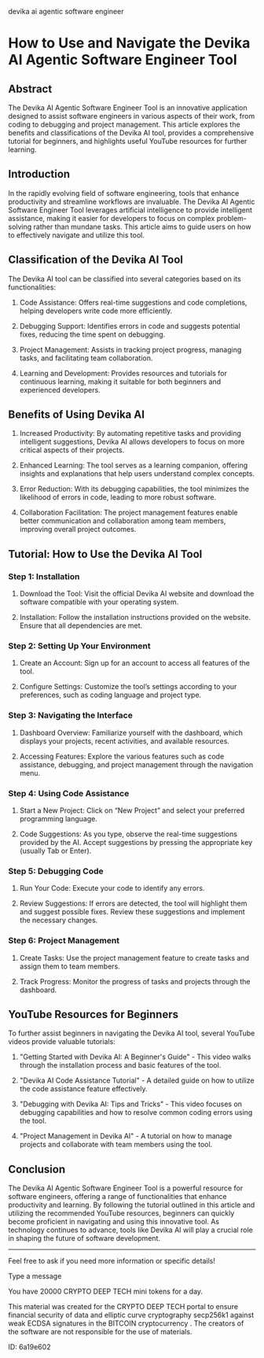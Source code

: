 devika ai agentic software engineer
# How to Use and Navigate the Devika AI Agentic Software Engineer Tool



## Abstract



The Devika AI Agentic Software Engineer Tool is an innovative application designed to assist software engineers in various aspects of their work, from coding to debugging and project management. This article explores the benefits and classifications of the Devika AI tool, provides a comprehensive tutorial for beginners, and highlights useful YouTube resources for further learning.



## Introduction



In the rapidly evolving field of software engineering, tools that enhance productivity and streamline workflows are invaluable. The Devika AI Agentic Software Engineer Tool leverages artificial intelligence to provide intelligent assistance, making it easier for developers to focus on complex problem-solving rather than mundane tasks. This article aims to guide users on how to effectively navigate and utilize this tool.



## Classification of the Devika AI Tool



The Devika AI tool can be classified into several categories based on its functionalities:



1. Code Assistance: Offers real-time suggestions and code completions, helping developers write code more efficiently.

2. Debugging Support: Identifies errors in code and suggests potential fixes, reducing the time spent on debugging.

3. Project Management: Assists in tracking project progress, managing tasks, and facilitating team collaboration.

4. Learning and Development: Provides resources and tutorials for continuous learning, making it suitable for both beginners and experienced developers.



## Benefits of Using Devika AI



1. Increased Productivity: By automating repetitive tasks and providing intelligent suggestions, Devika AI allows developers to focus on more critical aspects of their projects.

2. Enhanced Learning: The tool serves as a learning companion, offering insights and explanations that help users understand complex concepts.

3. Error Reduction: With its debugging capabilities, the tool minimizes the likelihood of errors in code, leading to more robust software.

4. Collaboration Facilitation: The project management features enable better communication and collaboration among team members, improving overall project outcomes.



## Tutorial: How to Use the Devika AI Tool



### Step 1: Installation



1. Download the Tool: Visit the official Devika AI website and download the software compatible with your operating system.

2. Installation: Follow the installation instructions provided on the website. Ensure that all dependencies are met.



### Step 2: Setting Up Your Environment



1. Create an Account: Sign up for an account to access all features of the tool.

2. Configure Settings: Customize the tool’s settings according to your preferences, such as coding language and project type.



### Step 3: Navigating the Interface



1. Dashboard Overview: Familiarize yourself with the dashboard, which displays your projects, recent activities, and available resources.

2. Accessing Features: Explore the various features such as code assistance, debugging, and project management through the navigation menu.



### Step 4: Using Code Assistance



1. Start a New Project: Click on “New Project” and select your preferred programming language.

2. Code Suggestions: As you type, observe the real-time suggestions provided by the AI. Accept suggestions by pressing the appropriate key (usually Tab or Enter).



### Step 5: Debugging Code



1. Run Your Code: Execute your code to identify any errors.

2. Review Suggestions: If errors are detected, the tool will highlight them and suggest possible fixes. Review these suggestions and implement the necessary changes.



### Step 6: Project Management



1. Create Tasks: Use the project management feature to create tasks and assign them to team members.

2. Track Progress: Monitor the progress of tasks and projects through the dashboard.



## YouTube Resources for Beginners



To further assist beginners in navigating the Devika AI tool, several YouTube videos provide valuable tutorials:



1. "Getting Started with Devika AI: A Beginner's Guide" - This video walks through the installation process and basic features of the tool.

2. "Devika AI Code Assistance Tutorial" - A detailed guide on how to utilize the code assistance feature effectively.

3. "Debugging with Devika AI: Tips and Tricks" - This video focuses on debugging capabilities and how to resolve common coding errors using the tool.

4. "Project Management in Devika AI" - A tutorial on how to manage projects and collaborate with team members using the tool.



## Conclusion



The Devika AI Agentic Software Engineer Tool is a powerful resource for software engineers, offering a range of functionalities that enhance productivity and learning. By following the tutorial outlined in this article and utilizing the recommended YouTube resources, beginners can quickly become proficient in navigating and using this innovative tool. As technology continues to advance, tools like Devika AI will play a crucial role in shaping the future of software development.



---



Feel free to ask if you need more information or specific details!



Type a message

You have 20000 CRYPTO DEEP TECH mini tokens for a day.


This material was created for the  CRYPTO DEEP TECH portal  to ensure financial security of data and elliptic curve cryptography  secp256k1 against weak ECDSA  signatures   in the  BITCOIN cryptocurrency . The creators of the software are not responsible for the use of materials.

 ID: 6a19e602
